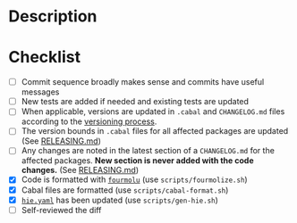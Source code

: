 # Description

<!-- Add your description here, if it fixes a particular issue please provide a
[link](https://docs.github.com/en/issues/tracking-your-work-with-issues/linking-a-pull-request-to-an-issue#linking-a-pull-request-to-an-issue-using-a-keyword=)
to the issue. -->

# Checklist

- [ ] Commit sequence broadly makes sense and commits have useful messages
- [ ] New tests are added if needed and existing tests are updated
- [ ] When applicable, versions are updated in `.cabal` and `CHANGELOG.md` files according to the
      [versioning process](https://github.com/input-output-hk/cardano-ledger/blob/master/RELEASING.md#versioning-process).
- [ ] The version bounds in `.cabal` files for all affected packages are updated (See [RELEASING.md](https://github.com/input-output-hk/cardano-ledger/blob/master/RELEASING.md#versioning-process))
- [ ] Any changes are noted in the latest section of a `CHANGELOG.md` for the affected packages. **New section is never added with the code changes.** (See [RELEASING.md](https://github.com/input-output-hk/cardano-ledger/blob/master/RELEASING.md#changelogmd))
- [x] Code is formatted with [`fourmolu`](https://github.com/fourmolu/fourmolu) (use `scripts/fourmolize.sh`)
- [x] Cabal files are formatted (use `scripts/cabal-format.sh`)
- [x] [`hie.yaml`](https://github.com/input-output-hk/cardano-ledger/blob/master/hie.yaml) has been updated (use `scripts/gen-hie.sh`)
- [ ] Self-reviewed the diff
